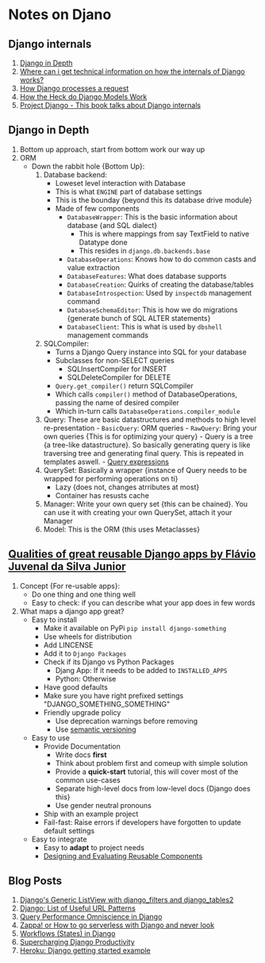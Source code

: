 # Notes on Djano

## Django internals

1. [Django in Depth](https://www.youtube.com/watch?v=tkwZ1jG3XgA)
1. [Where can i get technical information on how the internals of Django works?](https://stackoverflow.com/questions/1286176/where-can-i-get-technical-information-on-how-the-internals-of-django-works)
1. [How Django processes a request](http://www.b-list.org/weblog/2006/jun/13/how-django-processes-request/)
1. [How the Heck do Django Models Work](http://lazypython.blogspot.in/2008/11/how-heck-do-django-models-work.html)
1. [Project Django - This book talks about Django internals](http://www.apress.com/us/book/9781430258094)

## Django in Depth

1. Bottom up approach, start from bottom work our way up
1. ORM
    - Down the rabbit hole {Bottom Up}:
        1. Database backend:
            - Loweset level interaction with Database
            - This is what `ENGINE` part of database settings
            - This is the bounday {beyond this its database drive module}
            - Made of few components
                - `DatabaseWrapper`: This is the basic information about database {and SQL dialect}
                    - This is where mappings from say TextField to native Datatype done
                    - This resides in `django.db.backends.base`
                - `DatabaseOperations`: Knows how to do common casts and value extraction
                - `DatabaseFeatures`: What does database supports
                - `DatabaseCreation`: Quirks of creating the database/tables
                - `DatabaseIntrospection`: Used by `inspectdb` management command
                - `DatabaseSchemaEditor`: This is how we do migrations {generate bunch of SQL ALTER statements}
                - `DatabaseClient`: This is what is used by `dbshell` management commands
        1. SQLCompiler: 
            - Turns a Django Query instance into SQL for your database
            - Subclasses for non-SELECT queries
                - SQLInsertCompiler for INSERT
                - SQLDeleteCompiler for DELETE
            - `Query.get_compiler()` return SQLCompiler
            - Which calls `compiler()` method of DatabaseOperations, passing the name of desired compiler
            - Which in-turn calls `DatabaseOperations.compiler_module`
        1. Query: These are basic datastructures and methods to high level re-presentation
                - `BasicQuery`: ORM queries
                - `RawQuery`: Bring your own queries {This is for optimizing your query}
                - Query is a tree {a tree-like datastructure}. So basically generating query is like traversing tree and generating final query. This is repeated in templates aswell. 
                - [Query expressions](https://docs.djangoproject.com/en/1.11/ref/models/expressions/)
        1. QuerySet: Basically a wrapper {instance of Query needs to be wrapped for performing operations on ti}
            - Lazy {does not, changes atrributes at most}
            - Container has resusts cache
        1. Manager: Write your own query set {this can be chained}. You can use it with creating your own QuerySet, attach it your Manager
        1. Model: This is the ORM {this uses Metaclasses}





## [Qualities of great reusable Django apps by Flávio Juvenal da Silva Junior](https://www.youtube.com/watch?v=AMg4Iind90Q)

1. Concept {For re-usable apps}:
    - Do one thing and one thing well
    - Easy to check: if you can describe what your app does in few words
1. What maps a django app great?
    - Easy to install
        - Make it available on PyPi `pip install django-something`
        - Use wheels for distribution
        - Add LINCENSE
        - Add it to `Django Packages`
        - Check if its Django vs Python Packages
            - Djang App: If it needs to be added to `INSTALLED_APPS`
            - Python: Otherwise
        - Have good defaults
        - Make sure you have right prefixed settings "DJANGO_SOMETHING_SOMETHING"
        - Friendly upgrade policy
            - Use deprecation warnings before removing
            - Use [semantic versioning](http://semver.org/)
    - Easy to use
        - Provide Documentation
            - Write docs **first** 
            - Think about problem first and comeup with simple solution
            - Provide a **quick-start** tutorial, this will cover most of the common use-cases
            - Separate high-level docs from low-level docs {Django does this}
            - Use gender neutral pronouns
        - Ship with an example project
        - Fail-fast: Raise errors if developers have forgotten to update default settings
    - Easy to integrate
        - Easy to **adapt** to project needs
        - [Designing and Evaluating Reusable Components](https://mollyrocket.com/casey/stream_0028.html)

## Blog Posts
1. [Django's Generic ListView with django_filters and django_tables2](http://www.craigderington.me/django-generic-listview-with-django-filters-and-django-tables2/)
1. [Django: List of Useful URL Patterns](https://simpleisbetterthancomplex.com/references/2016/10/10/url-patterns.html)
1. [Query Performance Omniscience in Django](https://engineering.rover.com/blog/performance/2017/09/25/django-performance-omniscience/)
1. [Zappa! or How to go serverless with Django and never look ](https://cloudacademy.com/blog/zappa-or-how-to-go-serverless-with-django/)
1. [Workflows (States) in Django](https://gist.github.com/Nagyman/9502133)
1. [Supercharging Django Productivity](https://medium.com/eshares-blog/supercharging-django-productivity-at-eshares-8dbf9042825e)
1. [Heroku: Django getting started example](https://devcenter.heroku.com/articles/deploying-python#django-applications-on-heroku)